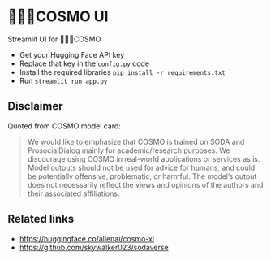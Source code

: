 # 🧑🏻‍🚀COSMO UI
Streamlit UI for 🧑🏻‍🚀COSMO

- Get your Hugging Face API key
- Replace that key in the `config.py` code
- Install the required libraries `pip install -r requirements.txt`
- Run `streamlit run app.py`

## Disclaimer
Quoted from COSMO model card:
> We would like to emphasize that COSMO is trained on SODA and ProsocialDialog mainly for academic/research purposes. We discourage using COSMO in real-world applications or services as is. Model outputs should not be used for advice for humans, and could be potentially offensive, problematic, or harmful. The model’s output does not necessarily reflect the views and opinions of the authors and their associated affiliations.

## Related links
- https://huggingface.co/allenai/cosmo-xl
- https://github.com/skywalker023/sodaverse
